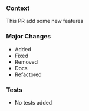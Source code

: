### Context

This PR add some new features

### Major Changes

- Added
- Fixed
- Removed
- Docs
- Refactored

### Tests

- No tests added